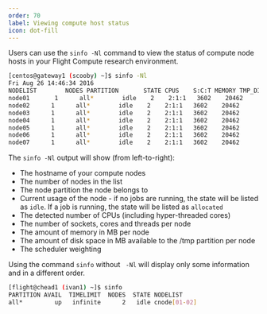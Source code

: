 ```yaml
---
order: 70
label: Viewing compute host status
icon: dot-fill
---
```


Users can use the `sinfo -Nl` command to view the status of compute node hosts in your Flight Compute research environment.

```bash
[centos@gateway1 (scooby) ~]$ sinfo -Nl
Fri Aug 26 14:46:34 2016
NODELIST        NODES PARTITION       STATE CPUS    S:C:T MEMORY TMP_DISK WEIGHT AVAIL_FE REASON
node01       1      all*        idle    2    2:1:1   3602    20462      1   (null) none
node02      1      all*        idle    2    2:1:1   3602    20462      1   (null) none
node03      1      all*        idle    2    2:1:1   3602    20462      1   (null) none
node04      1      all*        idle    2    2:1:1   3602    20462      1   (null) none
node05      1      all*        idle    2    2:1:1   3602    20462      1   (null) none
node06      1      all*        idle    2    2:1:1   3602    20462      1   (null) none
node07      1      all*        idle    2    2:1:1   3602    20462      1   (null) none
```

The `sinfo -Nl` output will show (from left-to-right):

- The hostname of your compute nodes
- The number of nodes in the list
- The node partition the node belongs to
- Current usage of the node - if no jobs are running, the state will be listed as `idle`. If a job is running, the state will be listed as `allocated`
- The detected number of CPUs (including hyper-threaded cores)
- The number of sockets, cores and threads per node
- The amount of memory in MB per node
- The amount of disk space in MB available to the /tmp partition per node
- The scheduler weighting

Using the command `sinfo` without ` -Nl` will display only some information and in a different order.

```bash
[flight@chead1 (ivan1) ~]$ sinfo
PARTITION AVAIL  TIMELIMIT  NODES  STATE NODELIST
all*         up   infinite      2   idle cnode[01-02]

```
